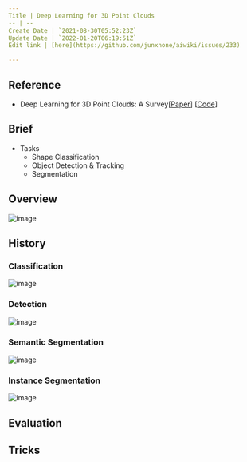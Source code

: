 ```yaml
---
Title | Deep Learning for 3D Point Clouds
-- | --
Create Date | `2021-08-30T05:52:23Z`
Update Date | `2022-01-20T06:19:51Z`
Edit link | [here](https://github.com/junxnone/aiwiki/issues/233)

---
```

## Reference
-  Deep Learning for 3D Point Clouds: A Survey[[Paper](https://arxiv.org/pdf/1912.12033.pdf)] [[Code](https://github.com/QingyongHu/SoTA-Point-Cloud)]

## Brief
- Tasks
  - Shape Classification
  - Object Detection & Tracking
  - Segmentation

## Overview

![image](https://user-images.githubusercontent.com/2216970/131291739-229f062b-61c4-48e1-acc6-ab8fc49a7dd2.png)

## History

### Classification

![image](https://user-images.githubusercontent.com/2216970/131292066-06ec9f83-220e-4889-82be-1b9f45e2edd5.png)

### Detection

![image](https://user-images.githubusercontent.com/2216970/131292237-39050407-f054-46db-912a-60086c552830.png)

### Semantic Segmentation

![image](https://user-images.githubusercontent.com/2216970/131292334-f8680331-f100-4e6d-9d06-c8e15d8b2eb5.png)

### Instance Segmentation

![image](https://user-images.githubusercontent.com/2216970/131292388-61cec567-99f9-4665-9d3a-72ff268eef1c.png)


## Evaluation

## Tricks

